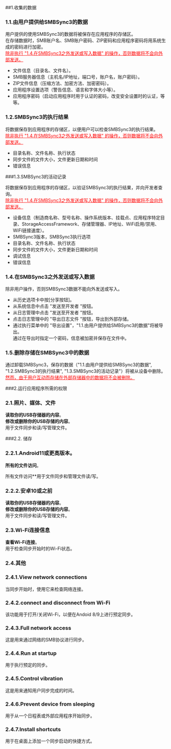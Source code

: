 ##1.收集的数据<br>
### 1.1.由用户提供给SMBSync3的数据<br>

用户提供的使用SMBSync3的数据将被保存在应用程序的存储区。<br>
在存储数据时，SMB账户名、SMB账户密码、ZIP密码和应用程序密码将用系统生成的密码进行加密。<br>
<span style="color: red;"><u>除非执行 "1.4.在SMBSync3之外发送或写入数据" 的操作，否则数据将不会向外部发送。</u></span><br>

- 文件信息（目录名、文件名）。<br>
- SMB服务器信息（主机名/IP地址，端口号，账户名，账户密码）。<br>
- ZIP文件信息（压缩方法、加密方法、加密密码）。<br>
- 应用程序设置选项（警告信息、语言和字体大小等）。<br>
- 应用程序密码（启动应用程序时用于认证的密码，改变安全设置时的认证，等等。<br>

### 1.2.SMBSync3的执行结果<br>

将数据保存到应用程序的存储区，以便用户可以检查SMBSync3的执行结果。<br>
<span style="color: red;"><u>除非执行 "1.4.在SMBSync3之外发送或写入数据" 的操作，否则数据将不会向外部发送。</u></span><br>

- 目录名称、文件名称、执行状态<br>
- 同步文件的文件大小，文件更新日期和时间<br>
- 错误信息<br>

###1.3.SMBSync3的活动记录<br>

将数据保存到应用程序的存储区，以验证SMBSync3的执行结果，并向开发者查询。<br>
<span style="color: red;"><u>除非执行 "1.4.在SMBSync3之外发送或写入数据" 的操作，否则数据将不会向外部发送。</u></span><br>

- 设备信息（制造商名称、型号名称、操作系统版本、挂载点、应用程序特定目录、StorageAccessFramework、存储管理器、IP地址、WiFi启用/禁用、WiFi链接速度）。<br>
- SMBSync3版本，SMBSync3执行选项<br>
- 目录名称、文件名称、执行状态<br>
- 同步文件的文件大小，文件更新日期和时间<br>
- 调试信息<br>
- 错误信息<br>

### 1.4.在SMBSync3之外发送或写入数据<br>

除非用户操作，否则SMBSync3数据不能向外发送或写入。<br>

- 从历史选项卡中按[分享按钮]。<br>
- 从系统信息中点击 "发送至开发者 "按钮。<br>
- 从日志管理中点击 "发送至开发者 "按钮。<br>
- 点击日志管理中的 "导出日志文件 "按钮，导出到外部存储。<br>
- 通过执行菜单中的 "导出设置"，"1.1.由用户提供给SMBSync3的数据"将被导出。<br>
通过在导出时指定一个密码，信息被加密并保存在文件中。<br>

### 1.5.删除存储在SMBSync3中的数据<br>

通过卸载SMBSync3，保存的数据（"1.1.由用户提供给SMBSync3的数据", "1.2.SMBSync3的执行结果", "1.3.SMBSync3的活动记录"）将被从设备中删除。<br>
<span style="color: red;"><u>然而，由于用户互动而存储在外部存储器中的数据将不会被删除。</u></span><br>

###2.运行应用程序所需的权限<br>

### 2.1.照片、媒体、文件<br>
**读取你的USB存储器的内容**。<br>
**修改或删除你的USB存储的内容**。<br>
用于文件同步和读/写管理文件。<br>

###2.2. 储存<br>

### 2.2.1.Android11或更高版本。<br>
**所有的文件访问**。<br>

所有文件访问**用于文件同步和管理文件读/写。<br>

### 2.2.2.安卓10或之前<br>
**读取你的USB存储器的内容**。<br>
**修改或删除你的USB存储的内容**。<br>
用于文件同步和读/写管理文件。<br>

### 2.3.Wi-Fi连接信息<br>
**查看Wi-Fi连接**。<br>
用于检查同步开始时的Wi-Fi状态。<br>

### 2.4.其他<br>
### 2.4.1.View network connections<br>
当同步开始时，使用它来检查网络连接。<br>
### 2.4.2.connect and disconnect from Wi-Fi<br>
该功能用于打开/关闭Wi-Fi，以便在Andoid 8/9上进行预定同步。<br>
### 2.4.3.Full network access<br>
这是用来通过网络的SMB协议进行同步。<br>
### 2.4.4.Run at startup<br>
用于执行预定的同步。<br>
### 2.4.5.Control vibration<br>
这是用来通知用户同步完成的时间。<br>
### 2.4.6.Prevent device from sleeping<br>
用于从一个日程表或外部应用程序开始同步。<br>
### 2.4.7.Install shortcuts<br>
用于在桌面上添加一个同步启动的快捷方式。<br>
